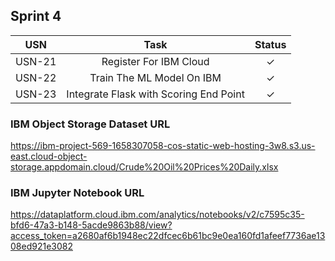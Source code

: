 ## Sprint 4

|  USN  | 						Task                       | Status  |
| :---: | :----------------------------------------------: |:-:|
| USN-21 | 	Register For IBM Cloud                         | ✓ |
| USN-22 | 	Train The ML Model On IBM                      | ✓ |
| USN-23 | 	Integrate Flask with Scoring End Point         | ✓ |

### IBM Object Storage Dataset URL
[<https://ibm-project-569-1658307058-cos-static-web-hosting-3w8.s3.us-east.cloud-object-storage.appdomain.cloud/Crude%20Oil%20Prices%20Daily.xlsx>](https://dataplatform.cloud.ibm.com/projects/42e5da3b-7039-41b2-a6fa-9438a98951fc/data-assets/b193608c-2413-4d17-ba3a-bbd7195b2dcf/preview?context=cpdaas&walkme_guided_tutorial=false)

### IBM Jupyter Notebook URL
[<https://dataplatform.cloud.ibm.com/analytics/notebooks/v2/c7595c35-bfd6-47a3-b148-5acde9863b88/view?access_token=a2680af6b1948ec22dfcec6b61bc9e0ea160fd1afeef7736ae1308ed921e3082>](https://dataplatform.cloud.ibm.com/analytics/notebooks/v2/ad973c7b-9dc4-4da4-b831-1dee132bda69/view?access_token=2f4f5a593e7c306b6232305add58c65a07de7755b7c154384b254f387d1bc135)

